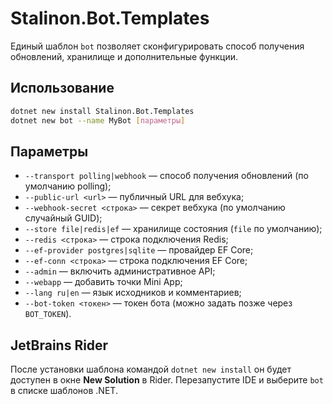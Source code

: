 # Stalinon.Bot.Templates

Единый шаблон `bot` позволяет сконфигурировать способ получения обновлений,
хранилище и дополнительные функции.

## Использование

```bash
dotnet new install Stalinon.Bot.Templates
dotnet new bot --name MyBot [параметры]
```

## Параметры

* `--transport polling|webhook` — способ получения обновлений (по умолчанию polling);
* `--public-url <url>` — публичный URL для вебхука;
* `--webhook-secret <строка>` — секрет вебхука (по умолчанию случайный GUID);
* `--store file|redis|ef` — хранилище состояния (`file` по умолчанию);
* `--redis <строка>` — строка подключения Redis;
* `--ef-provider postgres|sqlite` — провайдер EF Core;
* `--ef-conn <строка>` — строка подключения EF Core;
* `--admin` — включить административное API;
* `--webapp` — добавить точки Mini App;
* `--lang ru|en` — язык исходников и комментариев;
* `--bot-token <токен>` — токен бота (можно задать позже через `BOT_TOKEN`).

## JetBrains Rider

После установки шаблона командой `dotnet new install` он будет доступен в окне **New Solution** в Rider.
Перезапустите IDE и выберите `bot` в списке шаблонов .NET.
